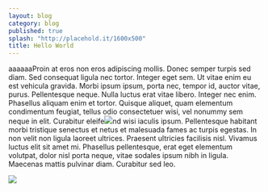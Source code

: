 ```yaml
---
layout: blog
category: blog
published: true
splash: "http://placehold.it/1600x500"
title: Hello World
---
```


aaaaaaProin at eros non eros adipiscing mollis. Donec semper turpis sed diam. Sed consequat ligula nec tortor. Integer eget sem. Ut vitae enim eu est vehicula gravida. Morbi ipsum ipsum, porta nec, tempor id, auctor vitae, purus. Pellentesque neque. Nulla luctus erat vitae libero. Integer nec enim. Phasellus aliquam enim et tortor. Quisque aliquet, quam elementum condimentum feugiat, tellus odio consectetuer wisi, vel nonummy sem neque in elit. Curabitur eleife![](/media/%E5%B1%8F%E5%B9%95%E5%BF%AB%E7%85%A7%202013-08-07%20%E4%B8%8A%E5%8D%881.27.28.png)nd wisi iaculis ipsum. Pellentesque habitant morbi tristique senectus et netus et malesuada fames ac turpis egestas. In non velit non ligula laoreet ultrices. Praesent ultricies facilisis nisl. Vivamus luctus elit sit amet mi. Phasellus pellentesque, erat eget elementum volutpat, dolor nisl porta neque, vitae sodales ipsum nibh in ligula. Maecenas mattis pulvinar diam. Curabitur sed leo.

![](/img/%E5%B1%8F%E5%B9%95%E5%BF%AB%E7%85%A7%202013-08-07%20%E4%B8%8A%E5%8D%881.27.28.png)